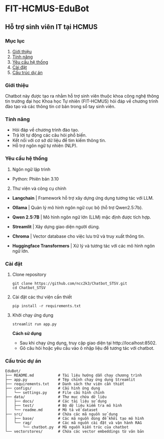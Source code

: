 # FIT-HCMUS-EduBot

## Hỗ trợ sinh viên IT tại HCMUS

### **Mục lục**

1. [Giới thiệu](#giới-thiệu)
2. [Tính năng](#tính-năng)
3. [Yêu cầu hệ thống](#yêu-cầu-hệ-thống)
4. [Cài đặt](#cài-đặt)
5. [Cấu trúc dự án](#cấu-trúc-dự-án)

### **Giới thiệu**

Chatbot này được tạo ra nhằm hỗ trợ sinh viên thuộc khoa công nghệ thông tin trường đại học Khoa học Tự nhiên (FIT-HCMUS) hỏi đáp về chương trình đào tạo và các thông tin cơ bản trong sổ tay sinh viên.

### **Tính năng**

- Hỏi đáp về chương trình đào tạo.
- Trả lời tự động các câu hỏi phổ biến.
- Kết nối với cơ sở dữ liệu để tìm kiếm thông tin.
- Hỗ trợ ngôn ngữ tự nhiên (NLP).

### **Yêu cầu hệ thống**

1. Ngôn ngữ lập trình

- Python: Phiên bản 3.10

2. Thư viện và công cụ chính

- **Langchain** | Framework hỗ trợ xây dựng ứng dụng tương tác với LLM.
- **Ollama** | Quản lý mô hình ngôn ngữ cục bộ (hỗ trợ Qwen2.5:7b).
- **Qwen 2.5:7B** | Mô hình ngôn ngữ lớn (LLM) mặc định được tích hợp.
- **Streamlit** | Xây dựng giao diện người dùng.

- **Chroma** | Vector database cho việc lưu trữ và truy xuất thông tin.
- **Huggingface Transformers** | Xử lý và tương tác với các mô hình ngôn ngữ lớn.

### **Cài đặt**

1. Clone repository
   ```
   git clone https://github.com/ncc2k3/Chatbot_STSV.git
   cd Chatbot_STSV
   ```
2. Cài đặt các thư viện cần thiết
   ```
   pip install -r requirements.txt
   ```
3. Khởi chạy ứng dụng

   ```
   streamlit run app.py
   ```

   **Cách sử dụng**

   - Sau khi chạy ứng dụng, truy cập giao diện tại http://localhost:8502.
   - Gõ câu hỏi hoặc yêu cầu vào ô nhập liệu để tương tác với chatbot.

### **Cấu trúc dự án**

```plaintext
EduBot/
├── README.md           # Tài liệu hướng dẫn chạy chương trình
├── app.py              # Tệp chính chạy ứng dụng Streamlit
├── requirements.txt    # Danh sách thư viện cần thiết
├── configs/            # Cấu hình ứng dụng
│   └── settings.py     # File cấu hình chính
├── data/               # Thư mục chứa dữ liệu
│   ├── docs/           # Các tài liệu sử dụng
│   ├── test/           # Bộ dữ liệu kiểm tra mô hình
│   └── readme.md       # Mô tả về dataset
├── src/                # Chứa các mã nguồn sử dụng
│   ├── base/           # Các mã nguồn dùng để khởi tạo mô hình
│   └── rag/            # Các mã nguồn cài đặt và vận hành RAG
│       └── chatbot.py  # Mã nguồn kiến trúc của chatbot
└── vectorstores/       # Chứa các vector embeddings từ văn bản
```
